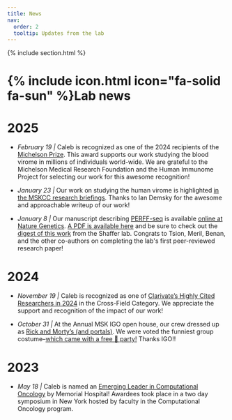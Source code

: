 ```yaml
---
title: News
nav:
  order: 2
  tooltip: Updates from the lab
---
```


{% include section.html %}

# {% include icon.html icon="fa-solid fa-sun" %}Lab news


# 2025

- *February 19 |* Caleb is recognized as one of the 2024 recipients of the [Michelson Prize](https://www.humanimmunomeproject.org/news/human-immunome-project-and-michelson-medical-research-foundation-award-150000-grants-to-three-early-career-scientists-advancing-immunology-and-vaccines/).
This award supports our work studying the blood virome in millions of individuals world-wide. We are grateful to the 
Michelson Medical Research Foundation and the Human Immunome Project for selecting our work for this awesome recognition! 

- *January 23 |* Our work on studying the human virome is highlighted 
[in the MSKCC research briefings](https://www.mskcc.org/news/msk-researchers-help-to-map-human-virome). 
Thanks to Ian Demsky for the awesome and approachable writeup of our work! 

- *January 8 |* Our manuscript describing [PERFF-seq](https://clareaulab.com/perffseq/) 
is available [online at Nature Genetics](https://www.nature.com/articles/s41588-024-02036-7). 
[A PDF is available here](https://clareaulab.github.io/pdfs/AbayStickelsTakizawa-NG-2025.pdf) and
be sure to check out the [digest of this work](https://www.nature.com/articles/s41588-024-02073-2) from
the Shaffer lab. 
Congrats to Tsion, Meril, Benan, and the other co-authors on completing the lab's first peer-reviewed
research paper! 


# 2024

- *November 19 |* Caleb is recognized as one of [Clarivate’s Highly Cited Researchers in 2024](https://clarivate.com/highly-cited-researchers/?action=clv_hcr_members_filter&clv-paged=1&clv-category=&clv-institution=&clv-region=&clv-name=lareau) 
in the Cross-Field Category. We appreciate the support and recognition of the impact of our work!

- *October 31 |* At the Annual MSK IGO open house, our crew dressed up as [Rick and Morty’s (and portals)](https://x.com/CalebLareau/status/1852019342650617930).
We were voted the funniest group costume–[which came with a free  :pizza:  party!](https://www.reddit.com/r/rickandmorty/comments/22iese/one_large_person_with_extra_people_please/) Thanks IGO!!

# 2023

- *May 18 |* Caleb is named an [Emerging Leader in Computational Oncology](https://componcmsk.org/event/computational-oncology-emerging-leaders-2023/) by Memorial Hospital! Awardees took place in a two day symposium in New York hosted by faculty in the Computational Oncology program.

<br>